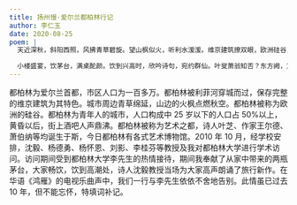 ```yaml
---
title: 扬州慢·爱尔兰都柏林行记
author: 李仁玉
date: 2020-08-25
poem: |
  天近深秋，斜阳西照，风拂青草碧旋。望山枫似火，听利水湲湲。维京建筑撩双眼，欧洲硅谷，艺馆人喧。入黄昏，灯火长街，啤酒香天。

  小楼盛宴，饮茅台，满桌酡颜。饮到兴高时，欣吟诗句，宛约群仙。叶叟萧翁知否？东方阙，意会言难。怅他乡为客，长歌鸿雁情绵。
---
```


都柏林为爱尔兰首都，市区人口为一百多万。都柏林被利菲河穿城而过，保存完整的维京建筑为其特色。城市周边青草绵延，山边的火枫点燃秋空。都柏林被称为欧洲的硅谷。都柏林为青年人的城市，人口构成中 25 岁以下的人口占 50%以上，黄昏以后，街上酒吧人声鼎沸。都柏林被称为艺术之都，诗人叶芝、作家王尔德、萧伯纳等均诞生于斯，今日都柏林有各式艺术博物馆。2010 年 10 月，经学校安排，沈毅、杨德勇、杨怀恩、刘影、李桂芬等教授及我对都柏林大学进行学术访问。访问期间受到都柏林大学李先生的热情接待，期间我奉献了从家中带来的两瓶茅台，大家畅饮，饮到高潮处，诗人沈毅教授当场为大家高声朗诵了旅行新作。在华语《鸿雁》的电视乐曲声中，我们一行与李先生依依不舍地告别。此情虽已过去 10 年，但不能忘怀，特填词补记。

